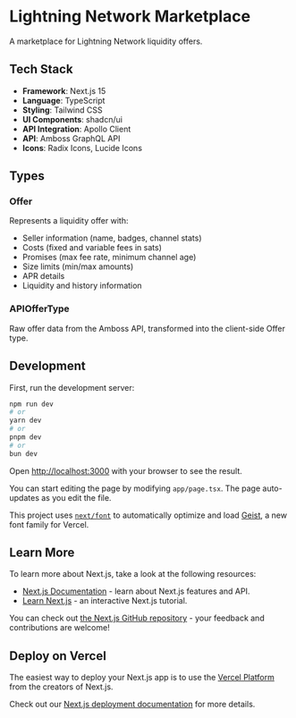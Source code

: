 # Lightning Network Marketplace

A marketplace for Lightning Network liquidity offers.

## Tech Stack

- **Framework**: Next.js 15
- **Language**: TypeScript
- **Styling**: Tailwind CSS
- **UI Components**: shadcn/ui
- **API Integration**: Apollo Client
- **API**: Amboss GraphQL API
- **Icons**: Radix Icons, Lucide Icons

## Types

### Offer
Represents a liquidity offer with:
- Seller information (name, badges, channel stats)
- Costs (fixed and variable fees in sats)
- Promises (max fee rate, minimum channel age)
- Size limits (min/max amounts)
- APR details
- Liquidity and history information

### APIOfferType 
Raw offer data from the Amboss API, transformed into the client-side Offer type.

## Development

First, run the development server:

```bash
npm run dev
# or
yarn dev
# or
pnpm dev
# or
bun dev
```

Open [http://localhost:3000](http://localhost:3000) with your browser to see the result.

You can start editing the page by modifying `app/page.tsx`. The page auto-updates as you edit the file.

This project uses [`next/font`](https://nextjs.org/docs/app/building-your-application/optimizing/fonts) to automatically optimize and load [Geist](https://vercel.com/font), a new font family for Vercel.

## Learn More

To learn more about Next.js, take a look at the following resources:

- [Next.js Documentation](https://nextjs.org/docs) - learn about Next.js features and API.
- [Learn Next.js](https://nextjs.org/learn) - an interactive Next.js tutorial.

You can check out [the Next.js GitHub repository](https://github.com/vercel/next.js) - your feedback and contributions are welcome!

## Deploy on Vercel

The easiest way to deploy your Next.js app is to use the [Vercel Platform](https://vercel.com/new?utm_medium=default-template&filter=next.js&utm_source=create-next-app&utm_campaign=create-next-app-readme) from the creators of Next.js.

Check out our [Next.js deployment documentation](https://nextjs.org/docs/app/building-your-application/deploying) for more details.
